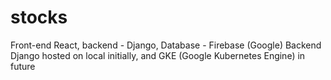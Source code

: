 # stocks
Front-end React, backend - Django, Database - Firebase (Google)
Backend Django hosted on local initially, and GKE (Google Kubernetes Engine) in future
